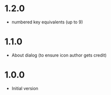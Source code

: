 # 1.2.0

- numbered key equivalents (up to 9)

# 1.1.0

- About dialog (to ensure icon author gets credit)

# 1.0.0

- Initial version